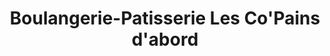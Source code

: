 ---
title: "Boulangerie-Patisserie Les Co'Pains d'abord"
url: /maureilhan/boulangerie-patisserie-les-copains-dabord/
shop: boulangerie
---